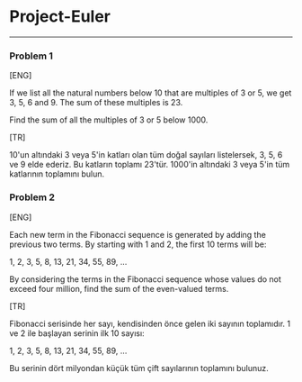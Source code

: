 # Project-Euler

<hr>

### Problem 1

[ENG]

If we list all the natural numbers below 10 that are multiples of 3 or 5, we get 3, 5, 6 and 9. The sum of these multiples is 23.

Find the sum of all the multiples of 3 or 5 below 1000.

[TR]

10'un altındaki 3 veya 5'in katları olan tüm doğal sayıları listelersek, 3, 5, 6 ve 9 elde ederiz. Bu katların toplamı 23'tür.
1000'in altındaki 3 veya 5'in tüm katlarının toplamını bulun.

### Problem 2

[ENG]

Each new term in the Fibonacci sequence is generated by adding the previous two terms. By starting with 1 and 2, the first 10 terms will be:

1, 2, 3, 5, 8, 13, 21, 34, 55, 89, ...

By considering the terms in the Fibonacci sequence whose values do not exceed four million, find the sum of the even-valued terms.

[TR]

Fibonacci serisinde her sayı, kendisinden önce gelen iki sayının toplamıdır. 1 ve 2 ile başlayan serinin ilk 10 sayısı:

1, 2, 3, 5, 8, 13, 21, 34, 55, 89, …

Bu serinin dört milyondan küçük tüm çift sayılarının toplamını bulunuz.
